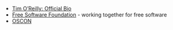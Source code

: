 - [Tim O’Reilly: Official Bio](https://www.oreilly.com/tim/bio.html)
- [Free Software Foundation](https://www.fsf.org/) - working together for free software
- [OSCON](https://conferences.oreilly.com/oscon)

